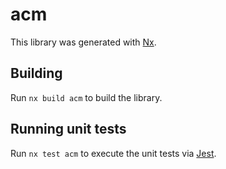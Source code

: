 # acm

This library was generated with [Nx](https://nx.dev).

## Building

Run `nx build acm` to build the library.

## Running unit tests

Run `nx test acm` to execute the unit tests via [Jest](https://jestjs.io).

